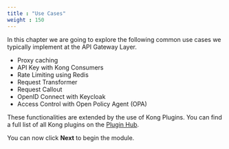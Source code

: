 ```yaml
---
title : "Use Cases"
weight : 150
---
```


In this chapter we are going to explore the following common use cases we typically implement at the API Gateway Layer. 

* Proxy caching
* API Key with Kong Consumers
* Rate Limiting using Redis
* Request Transformer
* Request Callout
* OpenID Connect with Keycloak
* Access Control with Open Policy Agent (OPA)

These functionalities are extended by the use of Kong Plugins. You can find a full list of all Kong plugins on the [Plugin Hub](https://docs.konghq.com/hub/).

You can now click **Next** to begin the module.